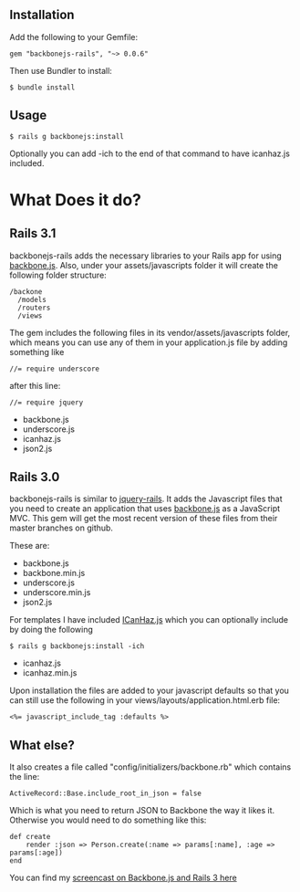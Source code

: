 Installation
------------

Add the following to your Gemfile:
    
    gem "backbonejs-rails", "~> 0.0.6"

Then use Bundler to install:

    $ bundle install

Usage
-------

    $ rails g backbonejs:install

Optionally you can add -ich to the end of that command to have icanhaz.js included.


What Does it do?
================

Rails 3.1
---------

backbonejs-rails adds the necessary libraries to your Rails app for using [backbone.js](http://documentcloud.github.com/backbone/). Also, under your assets/javascripts folder it will create the following folder structure:

    /backone
      /models
      /routers
      /views

The gem includes the following files in its vendor/assets/javascripts folder, which means you can use any of them in your application.js file by adding something like 

    //= require underscore 
    
after this line:

    //= require jquery


* backbone.js
* underscore.js
* icanhaz.js
* json2.js

Rails 3.0
---------

backbonejs-rails is similar to [jquery-rails](https://github.com/JangoSteve/jquery-rails). It adds the Javascript files that you need to create an application that uses [backbone.js](http://documentcloud.github.com/backbone/) as a JavaScript MVC. This gem will get the most recent version of these files from their master branches on github.

These are:

* backbone.js
* backbone.min.js
* underscore.js
* underscore.min.js
* json2.js

For templates I have included [ICanHaz.js](http://icanhazjs.com/) which you can optionally include by doing the following

    $ rails g backbonejs:install -ich 

* icanhaz.js
* icanhaz.min.js

Upon installation the files are added to your javascript defaults so that you can still use the following in your views/layouts/application.html.erb file:

    <%= javascript_include_tag :defaults %>
    
What else?
----------

It also creates a file called "config/initializers/backbone.rb" which contains the line:

    ActiveRecord::Base.include_root_in_json = false
    
Which is what you need to return JSON to Backbone the way it likes it. Otherwise you would need to do something like this:
    
    def create
        render :json => Person.create(:name => params[:name], :age => params[:age])
    end

You can find my [screencast on Backbone.js and Rails 3 here](http://andrewgertig.com/2011/05/rails-backbone-js-example-screencast/)

